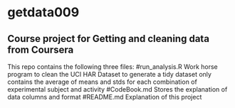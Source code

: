getdata009
==========

Course project for Getting and cleaning data from Coursera
----------
This repo contains the following three files:
#run_analysis.R Work horse program to clean the UCI HAR Dataset to generate a tidy dataset only contains the average of means and stds for each combination of experimental subject and activity
#CodeBook.md  Stores the explanation of data columns and format
#README.md  Explanation of this project

